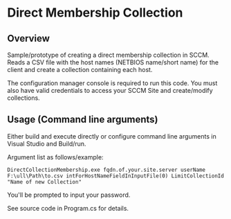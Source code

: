 # Direct Membership Collection

## Overview
Sample/prototype of creating a direct membership collection in SCCM.  Reads a CSV file with the host names (NETBIOS name/short name) for the client and
create a collection containing each host.

The configuration manager console is required to run this code.  You must also have valid credentials to access your SCCM Site and create/modify collections.

## Usage (Command line arguments)

Either build and execute directly or configure command line arguments in Visual Studio and Build/run.

Argument list as follows/example:

```
DirectCollectionMembership.exe fqdn.of.your.site.server userName F:\ull\Path\to.csv intForHostNameFieldInInputFile(0) LimitCollectionId "Name of new Collection"
```
You'll be prompted to input your password.

See source code in Program.cs for details.

